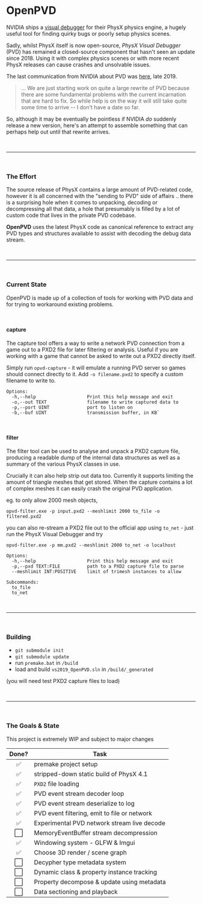 # OpenPVD

NVIDIA ships a [visual debugger](https://developer.nvidia.com/physx-visual-debugger) for their PhysX physics engine, a hugely useful tool for finding quirky bugs or poorly setup physics scenes. 

Sadly, whilst PhysX itself is now open-source, *PhysX Visual Debugger* (PVD) has remained a closed-source component that hasn't seen an update since 2018. Using it with complex physics scenes or with more recent PhysX releases can cause crashes and unsolvable issues.

The last communication from NVIDIA about PVD was [here](https://github.com/NVIDIAGameWorks/PhysX/issues/224), late 2019.

> ... We are just starting work on quite a large rewrite of PVD because there are some fundamental problems with the current incarnation that are hard to fix. So while help is on the way it will still take quite some time to arrive -- I don't have a date so far.


So, although it may be eventually be pointless if NVIDIA *do* suddenly release a new version, here's an attempt to assemble something that can perhaps help out until that rewrite arrives.

<br>
<hr>
<br>

### The Effort

The source release of PhysX contains a large amount of PVD-related code, however it is all concerned with the "sending to PVD" side of affairs .. there is a surprising hole when it comes to unpacking, decoding or decompressing all that data, a hole that presumably is filled by a lot of custom code that lives in the private PVD codebase.

**OpenPVD** uses the latest PhysX code as canonical reference to extract any PVD types and structures available to assist with decoding the debug data stream. 

<br>
<hr>
<br>

### Current State

OpenPVD is made up of a collection of tools for working with PVD data and for trying to workaround existing problems.

<br>

#### capture
The capture tool offers a way to write a network PVD connection from a game out to a PXD2 file for later filtering or analysis. Useful if you are working with a game that cannot be asked to write out a PXD2 directly itself.

Simply run `opvd-capture` - it will emulate a running PVD server so games should connect directly to it. Add `-o filename.pxd2` to specify a custom filename to write to.

```
Options:
  -h,--help                   Print this help message and exit
  -o,--out TEXT               filename to write captured data to
  -p,--port UINT              port to listen on
  -b,--buf UINT               transmission buffer, in KB`
```

<br>

#### filter

The filter tool can be used to analyse and unpack a PXD2 capture file, producing a readable dump of the internal data structures as well as a summary of the various PhysX classes in use. 

Crucially it can also help strip out data too. Currently it supports limiting the amount of triangle meshes that get stored. When the capture contains a lot of complex meshes it can easily crash the original PVD application.

eg. to only allow 2000 mesh objects,

`opvd-filter.exe -p input.pxd2 --meshlimit 2000 to_file -o filtered.pxd2`

you can also re-stream a PXD2 file out to the official app using `to_net` - just run the PhysX Visual Debugger and try

`opvd-filter.exe -p mm.pxd2 --meshlimit 2000 to_net -o localhost`

```
Options:
  -h,--help                   Print this help message and exit
  -p,--pxd TEXT:FILE          path to a PXD2 capture file to parse
  --meshlimit INT:POSITIVE    limit of trimesh instances to allow

Subcommands:
  to_file
  to_net
```

<br>
<hr>
<br>

### Building

* `git submodule init`
* `git submodule update`
* run `premake.bat` in `/build`
* load and build `vs2019_OpenPVD.sln` in `/build/_generated`

(you will need test PXD2 capture files to load)

<br>
<hr>
<br>

### The Goals & State

This project is extremely WIP and subject to major changes

Done? | Task
:---:| ---
:white_check_mark:|premake project setup
:white_check_mark:|stripped-down static build of PhysX 4.1
:white_check_mark:|`PXD2` file loading
:white_check_mark:|PVD event stream decoder loop
:white_check_mark:|PVD event stream deserialize to log
:white_check_mark:|PVD event filtering, emit to file or network
:white_check_mark:|Experimental PVD network stream live decode
:white_large_square:|MemoryEventBuffer stream decompression
:white_check_mark:|Windowing system - GLFW & Imgui
:white_check_mark:|Choose 3D render / scene graph
:white_large_square:|Decypher type metadata system
:white_large_square:|Dynamic class & property instance tracking
:white_large_square:|Property decompose & update using metadata
:white_large_square:|Data sectioning and playback